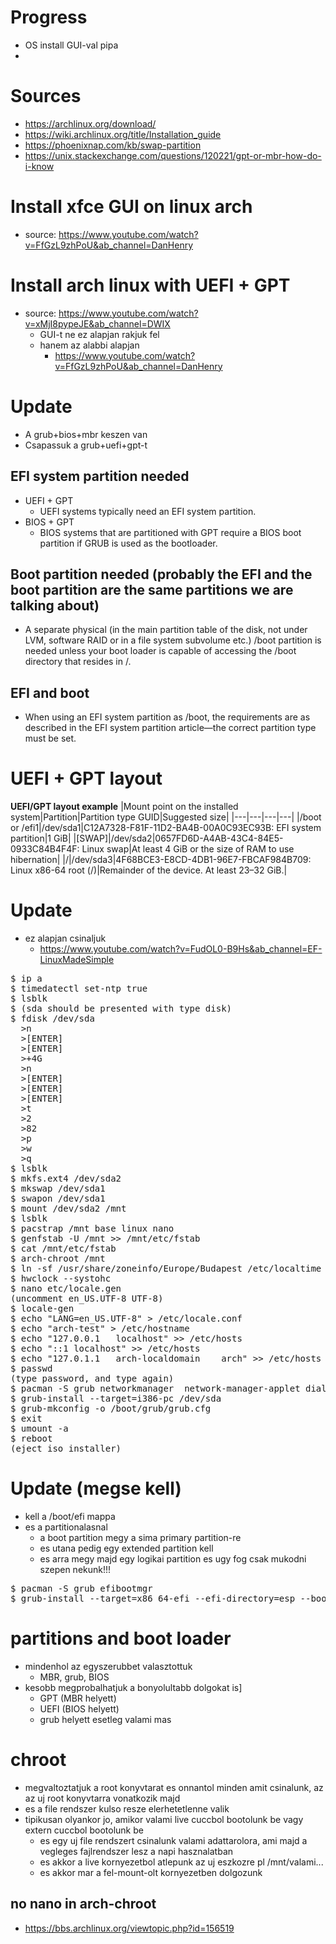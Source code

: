 # Progress
* OS install GUI-val pipa
* 
# Sources
* https://archlinux.org/download/
* https://wiki.archlinux.org/title/Installation_guide
* https://phoenixnap.com/kb/swap-partition
* https://unix.stackexchange.com/questions/120221/gpt-or-mbr-how-do-i-know
# Install xfce GUI on linux arch
* source: https://www.youtube.com/watch?v=FfGzL9zhPoU&ab_channel=DanHenry
# Install arch linux with UEFI + GPT
* source: https://www.youtube.com/watch?v=xMjI8pypeJE&ab_channel=DWIX
  * GUI-t ne ez alapjan rakjuk fel
  * hanem az alabbi alapjan
    * https://www.youtube.com/watch?v=FfGzL9zhPoU&ab_channel=DanHenry
# Update
* A grub+bios+mbr keszen van
* Csapassuk a grub+uefi+gpt-t
## EFI system partition needed
* UEFI + GPT
  * UEFI systems typically need an EFI system partition.
* BIOS + GPT
  * BIOS systems that are partitioned with GPT require a BIOS boot partition if GRUB is used as the bootloader.
## Boot partition needed (probably the EFI and the boot partition are the same partitions we are talking about)
* A separate physical (in the main partition table of the disk, not under LVM, software RAID or in a file system subvolume etc.) /boot partition is needed unless your boot loader is capable of accessing the /boot directory that resides in /.
## EFI and boot
* When using an EFI system partition as /boot, the requirements are as described in the EFI system partition article—the correct partition type must be set.
# UEFI + GPT layout
**UEFI/GPT layout example**
|Mount point on the installed system|Partition|Partition type GUID|Suggested size|
|---|---|---|---|
|/boot or /efi1|/dev/sda1|C12A7328-F81F-11D2-BA4B-00A0C93EC93B: EFI system partition|1 GiB|
|[SWAP]|/dev/sda2|0657FD6D-A4AB-43C4-84E5-0933C84B4F4F: Linux swap|At least 4 GiB or the size of RAM to use hibernation|
|/|/dev/sda3|4F68BCE3-E8CD-4DB1-96E7-FBCAF984B709: Linux x86-64 root (/)|Remainder of the device. At least 23–32 GiB.|
# Update
* ez alapjan csinaljuk
  * https://www.youtube.com/watch?v=FudOL0-B9Hs&ab_channel=EF-LinuxMadeSimple
<pre>
$ ip a
$ timedatectl set-ntp true
$ lsblk
$ (sda should be presented with type disk)
$ fdisk /dev/sda
  >n
  >[ENTER]
  >[ENTER]
  >+4G
  >n
  >[ENTER]
  >[ENTER]
  >[ENTER]
  >t
  >2
  >82
  >p
  >w
  >q
$ lsblk
$ mkfs.ext4 /dev/sda2
$ mkswap /dev/sda1
$ swapon /dev/sda1
$ mount /dev/sda2 /mnt
$ lsblk
$ pacstrap /mnt base linux nano
$ genfstab -U /mnt >> /mnt/etc/fstab
$ cat /mnt/etc/fstab
$ arch-chroot /mnt
$ ln -sf /usr/share/zoneinfo/Europe/Budapest /etc/localtime
$ hwclock --systohc
$ nano etc/locale.gen
(uncomment en_US.UTF-8 UTF-8)
$ locale-gen
$ echo "LANG=en_US.UTF-8" > /etc/locale.conf
$ echo "arch-test" > /etc/hostname
$ echo "127.0.0.1	localhost" >> /etc/hosts
$ echo "::1	localhost" >> /etc/hosts
$ echo "127.0.1.1	arch-localdomain	arch" >> /etc/hosts
$ passwd
(type password, and type again)
$ pacman -S grub networkmanager  network-manager-applet dialog wireless_tools wpa_supplicant os-prober mtools dosfstools base-devel linux-headers
$ grub-install --target=i386-pc /dev/sda
$ grub-mkconfig -o /boot/grub/grub.cfg
$ exit
$ umount -a
$ reboot
(eject iso installer)
</pre>
# Update (megse kell)
* kell a /boot/efi mappa
* es a partitionalasnal
  * a boot partition megy a sima primary partition-re
  * es utana pedig egy extended partition kell
  * es arra megy majd egy logikai partition es ugy fog csak mukodni szepen nekunk!!! 
<pre>
$ pacman -S grub efibootmgr
$ grub-install --target=x86_64-efi --efi-directory=esp --bootloader-id=GRUB
</pre>
# partitions and boot loader
* mindenhol az egyszerubbet valasztottuk
  * MBR, grub, BIOS
* kesobb megprobalhatjuk a bonyolultabb dolgokat is]
  * GPT (MBR helyett)
  * UEFI (BIOS helyett)
  * grub helyett esetleg valami mas
# chroot
* megvaltoztatjuk a root konyvtarat es onnantol minden amit csinalunk, az az uj root konyvtarra vonatkozik majd
* es a file rendszer kulso resze elerhetetlenne valik
* tipikusan olyankor jo, amikor valami live cuccbol bootolunk be vagy extern cuccbol bootolunk be
  * es egy uj file rendszert csinalunk valami adattarolora, ami majd a vegleges fajlrendszer lesz a napi hasznalatban
  * es akkor a live kornyezetbol atlepunk az uj eszkozre pl /mnt/valami...
  * es akkor mar a fel-mount-olt kornyezetben dolgozunk
## no nano in arch-chroot
* https://bbs.archlinux.org/viewtopic.php?id=156519
